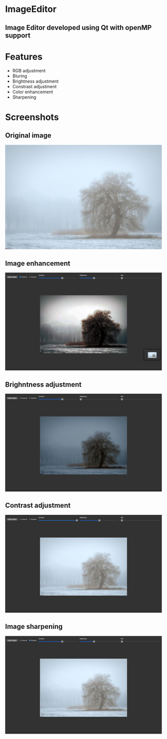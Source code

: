 # ImageEditor
## Image Editor developed using Qt with openMP support
# Features
- RGB adjustment
- Bluring
- Brightness adjustment
- Constrast adjustment
- Color enhancement
- Sharpening
# Screenshots
## Original image
![original image](https://github.com/Seshathri-saravanan/ImageEditor/blob/main/images/p2219651326-5-800x533.jpeg)
## Image enhancement
![enhacement](https://github.com/Seshathri-saravanan/ImageEditor/blob/main/images/Screenshot%202022-01-23%20at%207.55.27%20PM.png)
## Brighntness adjustment
![enhacement](https://github.com/Seshathri-saravanan/ImageEditor/blob/main/images/Screenshot%202022-01-23%20at%207.55.06%20PM.png)
## Contrast adjustment
![enhacement](https://github.com/Seshathri-saravanan/ImageEditor/blob/main/images/Screenshot%202022-01-23%20at%207.54.40%20PM.png)
## Image sharpening
![enhacement](https://github.com/Seshathri-saravanan/ImageEditor/blob/main/images/Screenshot%202022-01-23%20at%207.55.21%20PM.png)
